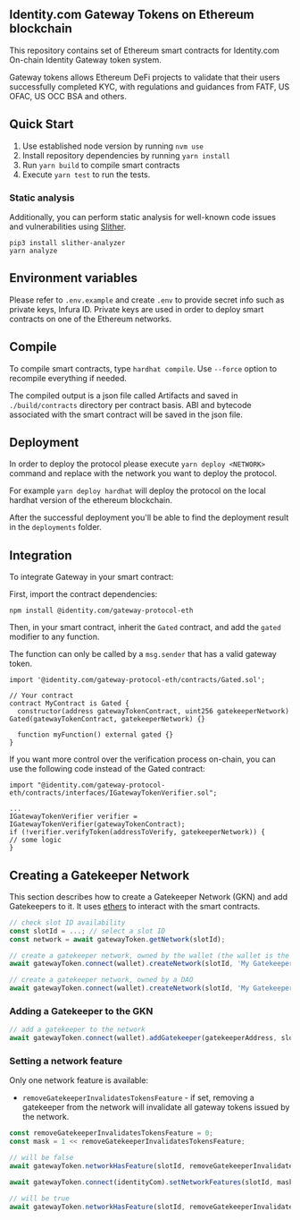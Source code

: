 ## Identity.com Gateway Tokens on Ethereum blockchain

This repository contains set of Ethereum smart contracts for Identity.com On-chain Identity Gateway token system.

Gateway tokens allows Ethereum DeFi projects to validate that their users successfully completed KYC, with regulations
and guidances from FATF, US OFAC, US OCC BSA and others.

## Quick Start

1. Use established node version by running `nvm use`
2. Install repository dependencies by running `yarn install`
3. Run `yarn build` to compile smart contracts
4. Execute `yarn test` to run the tests.

### Static analysis

Additionally, you can perform static analysis for well-known code issues and vulnerabilities using
[Slither](https://github.com/crytic/slither#slither-the-solidity-source-analyzer).

```
pip3 install slither-analyzer
yarn analyze
```

## Environment variables

Please refer to `.env.example` and create `.env` to provide secret info such as private keys, Infura ID. Private keys
are used in order to deploy smart contracts on one of the Ethereum networks.

## Compile

To compile smart contracts, type `hardhat compile`. Use `--force` option to recompile everything if needed.

The compiled output is a json file called Artifacts and saved in `./build/contracts` directory per contract basis. ABI
and bytecode associated with the smart contract will be saved in the json file.

## Deployment

In order to deploy the protocol please execute `yarn deploy <NETWORK>` command and replace with the network you want to
deploy the protocol.

For example `yarn deploy hardhat` will deploy the protocol on the local hardhat version of the ethereum blockchain.

After the successful deployment you'll be able to find the deployment result in the `deployments` folder.

## Integration

To integrate Gateway in your smart contract:

First, import the contract dependencies:

```
npm install @identity.com/gateway-protocol-eth
```

Then, in your smart contract, inherit the `Gated` contract, and add the `gated` modifier to any function.

The function can only be called by a `msg.sender` that has a valid gateway token.

```solidity
import '@identity.com/gateway-protocol-eth/contracts/Gated.sol';

// Your contract
contract MyContract is Gated {
  constructor(address gatewayTokenContract, uint256 gatekeeperNetwork) Gated(gatewayTokenContract, gatekeeperNetwork) {}

  function myFunction() external gated {}
}
```

If you want more control over the verification process on-chain, you can use the following code instead of the Gated
contract:

```solidity
import "@identity.com/gateway-protocol-eth/contracts/interfaces/IGatewayTokenVerifier.sol";

...
IGatewayTokenVerifier verifier = IGatewayTokenVerifier(gatewayTokenContract);
if (!verifier.verifyToken(addressToVerify, gatekeeperNetwork)) {
// some logic
}
```

## Creating a Gatekeeper Network

This section describes how to create a Gatekeeper Network (GKN) and add Gatekeepers to it. It uses
[ethers](https//docs.ethers.org) to interact with the smart contracts.

```ts
// check slot ID availability
const slotId = ...; // select a slot ID
const network = await gatewayToken.getNetwork(slotId);

// create a gatekeeper network, owned by the wallet (the wallet is the network authority)
await gatewayToken.connect(wallet).createNetwork(slotId, 'My Gatekeeper Network', false, ZERO_ADDRESS);

// create a gatekeeper network, owned by a DAO
await gatewayToken.connect(wallet).createNetwork(slotId, 'My Gatekeeper Network', true, DAO_ADDRESS);
```

### Adding a Gatekeeper to the GKN

```ts
// add a gatekeeper to the network
await gatewayToken.connect(wallet).addGatekeeper(gatekeeperAddress, slotId);
```

### Setting a network feature

Only one network feature is available:

- `removeGatekeeperInvalidatesTokensFeature` - if set, removing a gatekeeper from the network will invalidate all
  gateway tokens issued by the network.

```ts
const removeGatekeeperInvalidatesTokensFeature = 0;
const mask = 1 << removeGatekeeperInvalidatesTokensFeature;

// will be false
await gatewayToken.networkHasFeature(slotId, removeGatekeeperInvalidatesTokensFeature);

await gatewayToken.connect(identityCom).setNetworkFeatures(slotId, mask);

// will be true
await gatewayToken.networkHasFeature(slotId, removeGatekeeperInvalidatesTokensFeature);
```
